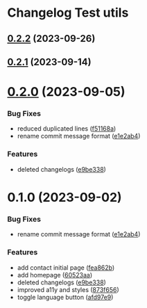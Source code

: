 # Changelog Test utils

## [0.2.2](https://github.com/sauldeleon/portfolio-blog/compare/test-utils-0.2.1...test-utils-0.2.2) (2023-09-26)

## [0.2.1](https://github.com/sauldeleon/portfolio-blog/compare/test-utils-0.2.0...test-utils-0.2.1) (2023-09-14)

# [0.2.0](https://github.com/sauldeleon/portfolio-blog/compare/test-utils-0.1.0...test-utils-0.2.0) (2023-09-05)

### Bug Fixes

- reduced duplicated lines ([f51168a](https://github.com/sauldeleon/portfolio-blog/commit/f51168aefe025a5a65ffdb2dc22f7a16b863406e))
- rename commit message format ([e1e2ab4](https://github.com/sauldeleon/portfolio-blog/commit/e1e2ab404bbd2c32f3508d1ed8197b3fbff93cb9))

### Features

- deleted changelogs ([e9be338](https://github.com/sauldeleon/portfolio-blog/commit/e9be33836ee47b6505ad94d21f4be21855a7fa0d))

# 0.1.0 (2023-09-02)

### Bug Fixes

- rename commit message format ([e1e2ab4](https://github.com/sauldeleon/portfolio-blog/commit/e1e2ab404bbd2c32f3508d1ed8197b3fbff93cb9))

### Features

- add contact initial page ([fea862b](https://github.com/sauldeleon/portfolio-blog/commit/fea862b3507268013149050ae3f05fa517e7b3d9))
- add homepage ([60523aa](https://github.com/sauldeleon/portfolio-blog/commit/60523aa31ec088d318745ef0c757b4cbe656f0d4))
- deleted changelogs ([e9be338](https://github.com/sauldeleon/portfolio-blog/commit/e9be33836ee47b6505ad94d21f4be21855a7fa0d))
- improved a11y and styles ([873f656](https://github.com/sauldeleon/portfolio-blog/commit/873f656587f50df8e29ad526fdc68fea0b2c9784))
- toggle language button ([afd97e9](https://github.com/sauldeleon/portfolio-blog/commit/afd97e95beac0f70ed643c753e71db2ca014054b))
